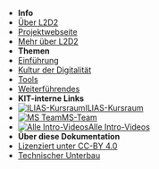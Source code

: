 - **Info**
- [Über L2D2](00_About)
- [Projektwebseite](https://l2d2.de)
- [Mehr über L2D2](https://hochschulforumdigitalisierung.de/de/blog/kollaborativ-lehren-und-lernen-l2d2)
- **Themen**
- [Einführung](01_Intro)
- [Kultur der Digitalität](02_Kultur)
- [Tools](03_Tools)
- [Weiterführendes](04_Beyond)
- **KIT-interne Links**
- [![ILIAS-Kursraum](https://icongr.am/octicons/rocket.svg?size=16&color=currentColor)ILIAS-Kursraum](https://ilias.studium.kit.edu/goto.php?target=crs_1083151&client_id=produktiv)
- [![MS Team](https://icongr.am/octicons/people.svg?size=16&color=currentColor)MS-Team](https://connect.studium.kit.edu/teams/join/UFTXtJiJ9f)
- [![Alle Intro-Videos](https://icongr.am/octicons/play.svg?size=16&color=currentColor)Alle Intro-Videos](https://mediaservice.bibliothek.kit.edu/#/details/DIVA-2020-C18)
- **Über diese Dokumentation**
- [Lizenziert unter CC-BY 4.0](CCLizenz)
- [Technischer Unterbau](https://github.com/hibbitts-design/docsify-open-course-starter-kit/blob/master/README.md)

